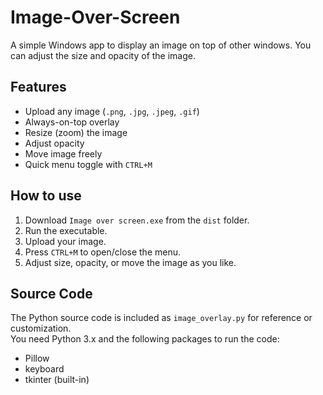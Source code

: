 # Image-Over-Screen

A simple Windows app to display an image on top of other windows. You can adjust the size and opacity of the image.  

## Features
- Upload any image (`.png`, `.jpg`, `.jpeg`, `.gif`)  
- Always-on-top overlay  
- Resize (zoom) the image  
- Adjust opacity  
- Move image freely  
- Quick menu toggle with `CTRL+M`  

## How to use
1. Download `Image over screen.exe` from the `dist` folder.  
2. Run the executable.  
3. Upload your image.  
4. Press `CTRL+M` to open/close the menu.  
5. Adjust size, opacity, or move the image as you like.  

## Source Code
The Python source code is included as `image_overlay.py` for reference or customization.  
You need Python 3.x and the following packages to run the code:  
- Pillow  
- keyboard  
- tkinter (built-in)
